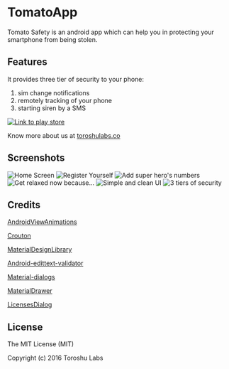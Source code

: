 # TomatoApp
Tomato Safety is an android app which can help you in protecting your smartphone from being stolen.



## Features

It provides three tier of security to your phone:

1. sim change notifications 
2. remotely tracking of your phone 
3. starting siren by a SMS 


[![Link to play store](https://github.com/Toroshu/TomatoApp/blob/master/screenshots/playstorelink.jpg)](https://play.google.com/store/apps/details?id=toroshu.tomato)

Know more about us at [toroshulabs.co](http://toroshulabs.co)


## Screenshots

![Home Screen](https://github.com/Toroshu/TomatoApp/blob/master/screenshots/1.jpg)
![Register Yourself](https://github.com/Toroshu/TomatoApp/blob/master/screenshots/2.jpg)
![Add super hero's numbers](https://github.com/Toroshu/TomatoApp/blob/master/screenshots/3.jpg)
![Get relaxed now because...](https://github.com/Toroshu/TomatoApp/blob/master/screenshots/4.jpg)
![Simple and clean UI](https://github.com/Toroshu/TomatoApp/blob/master/screenshots/5.jpg)
![3 tiers of security](https://github.com/Toroshu/TomatoApp/blob/master/screenshots/6.jpg)

## Credits


[AndroidViewAnimations](https://github.com/daimajia/AndroidViewAnimations)

[Crouton](https://github.com/keyboardsurfer/Crouton)

[MaterialDesignLibrary](https://github.com/navasmdc/MaterialDesignLibrary)

[Android-edittext-validator](https://github.com/vekexasia/android-edittext-validator)

[Material-dialogs](https://github.com/afollestad/material-dialogs)

[MaterialDrawer](https://github.com/mikepenz/MaterialDrawer)

[LicensesDialog](https://github.com/PSDev/LicensesDialog)


## License

The MIT License (MIT)

Copyright (c) 2016  Toroshu Labs

